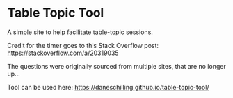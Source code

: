 # Table Topic Tool

A simple site to help facilitate table-topic sessions.

Credit for the timer goes to this Stack Overflow post: https://stackoverflow.com/a/20319035

The questions were originally sourced from multiple sites, that are no longer up...

Tool can be used here: https://daneschilling.github.io/table-topic-tool/
